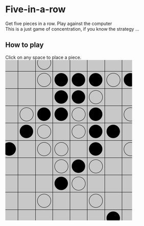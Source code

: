 # Five-in-a-row
Get five pieces in a row. Play against the computer<br>
This is a just game of concentration, if you know the strategy ...
## How to play
Click on any space to place a piece.
<img src="/5-in-a-row.png" alt="Screenshot"/>
